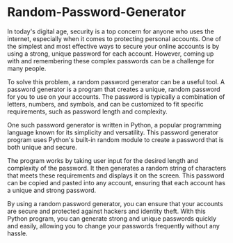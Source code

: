 # Random-Password-Generator
In today's digital age, security is a top concern for anyone who uses the internet, especially when it comes to protecting personal accounts. One of the simplest and most effective ways to secure your online accounts is by using a strong, unique password for each account. However, coming up with and remembering these complex passwords can be a challenge for many people.

To solve this problem, a random password generator can be a useful tool. A password generator is a program that creates a unique, random password for you to use on your accounts. The password is typically a combination of letters, numbers, and symbols, and can be customized to fit specific requirements, such as password length and complexity.

One such password generator is written in Python, a popular programming language known for its simplicity and versatility. This password generator program uses Python's built-in random module to create a password that is both unique and secure.

The program works by taking user input for the desired length and complexity of the password. It then generates a random string of characters that meets these requirements and displays it on the screen. This password can be copied and pasted into any account, ensuring that each account has a unique and strong password.

By using a random password generator, you can ensure that your accounts are secure and protected against hackers and identity theft. With this Python program, you can generate strong and unique passwords quickly and easily, allowing you to change your passwords frequently without any hassle.
